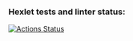 ### Hexlet tests and linter status:
[![Actions Status](https://github.com/irvasikov/python-project-lvl1/workflows/hexlet-check/badge.svg)](https://github.com/irvasikov/python-project-lvl1/actions)